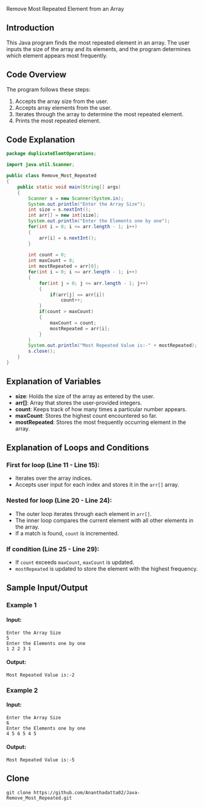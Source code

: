 


Remove Most Repeated Element from an Array

## Introduction
This Java program finds the most repeated element in an array. The user inputs the size of the array and its elements, and the program determines which element appears most frequently.

## Code Overview
The program follows these steps:
1. Accepts the array size from the user.
2. Accepts array elements from the user.
3. Iterates through the array to determine the most repeated element.
4. Prints the most repeated element.

## Code Explanation

```java
package duplicateElemtOperations;

import java.util.Scanner;

public class Remove_Most_Repeated
{
    public static void main(String[] args)
    {
        Scanner s = new Scanner(System.in);
        System.out.println("Enter the Array Size");
        int size = s.nextInt();
        int arr[] = new int[size];
        System.out.println("Enter the Elements one by one");
        for(int i = 0; i <= arr.length - 1; i++)
        {
            arr[i] = s.nextInt();
        }
        
        int count = 0;
        int maxCount = 0;
        int mostRepeated = arr[0];
        for(int i = 0; i <= arr.length - 1; i++)
        {
            for(int j = 0; j <= arr.length - 1; j++)
            {
                if(arr[j] == arr[i])
                    count++;
            }
            if(count > maxCount)
            {
                maxCount = count;
                mostRepeated = arr[i];
            }
        }
        System.out.println("Most Repeated Value is:-" + mostRepeated);
        s.close();
    }
}
```

## Explanation of Variables
- **size**: Holds the size of the array as entered by the user.
- **arr[]**: Array that stores the user-provided integers.
- **count**: Keeps track of how many times a particular number appears.
- **maxCount**: Stores the highest count encountered so far.
- **mostRepeated**: Stores the most frequently occurring element in the array.

## Explanation of Loops and Conditions
### **First for loop** (Line 11 - Line 15):
- Iterates over the array indices.
- Accepts user input for each index and stores it in the `arr[]` array.

### **Nested for loop** (Line 20 - Line 24):
- The outer loop iterates through each element in `arr[]`.
- The inner loop compares the current element with all other elements in the array.
- If a match is found, `count` is incremented.

### **If condition** (Line 25 - Line 29):
- If `count` exceeds `maxCount`, `maxCount` is updated.
- `mostRepeated` is updated to store the element with the highest frequency.

## Sample Input/Output
### **Example 1**
#### **Input:**
```
Enter the Array Size
5
Enter the Elements one by one
1 2 2 3 1
```
#### **Output:**
```
Most Repeated Value is:-2
```
### **Example 2**
#### **Input:**
```
Enter the Array Size
6
Enter the Elements one by one
4 5 6 5 4 5
```
#### **Output:**
```
Most Repeated Value is:-5
```

## Clone
```
git clone https://github.com/Ananthadatta02/Java-Remove_Most_Repeated.git
```
